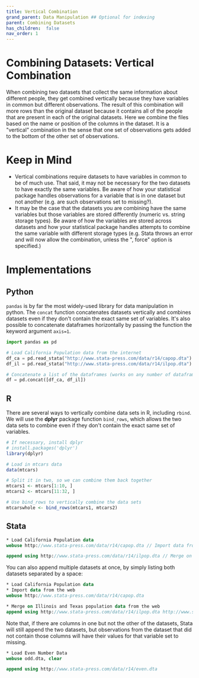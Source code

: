 ```yaml
---
title: Vertical Combination
grand_parent: Data Manipulation ## Optional for indexing
parent: Combining Datasets
has_children:  false
nav_order: 1
---
```


# Combining Datasets: Vertical Combination

When combining two datasets that collect the same information about different people, they get combined vertically because they have variables in common but different observations. The result of this combination will more rows than the original dataset because it contains all of the people that are present in each of the original datasets. Here we combine the files based on the name or position of the columns in the dataset. It is a "vertical" combination in the sense that one set of observations gets added to the bottom of the other set of observations.

# Keep in Mind
- Vertical combinations require datasets to have variables in common to be of much use. That said, it may not be necessary for the two datasets to have exactly the same variables. Be aware of how your statistical package handles observations for a variable that is in one dataset but not another (e.g. are such observations set to missing?).
- It may be the case that the datasets you are combining have the same variables but those variables are stored differently (numeric vs. string storage types). Be aware of how the variables are stored across datasets and how your statistical package handles attempts to combine the same variable with different storage types (e.g. Stata throws an error and will now allow the combination, unless the ", force" option is specified.)

# Implementations

## Python

`pandas` is by far the most widely-used library for data manipulation in python. The `concat` function concatenates datasets vertically and combines datasets even if they don't contain the exact same set of variables. It's also possible to concatenate dataframes horizontally by passing the function the keyword argument `axis=1`.

```python
import pandas as pd

# Load California Population data from the internet
df_ca = pd.read_stata("http://www.stata-press.com/data/r14/capop.dta")
df_il = pd.read_stata("http://www.stata-press.com/data/r14/ilpop.dta")

# Concatenate a list of the dataframes (works on any number of dataframes)
df = pd.concat([df_ca, df_il])

```

## R

There are several ways to vertically combine data sets in R, including `rbind`. We will use the **dplyr** package function `bind_rows`, which allows the two data sets to combine even if they don't contain the exact same set of variables.

```r
# If necessary, install dplyr
# install.packages('dplyr')
library(dplyr)

# Load in mtcars data
data(mtcars)

# Split it in two, so we can combine them back together
mtcars1 <- mtcars[1:10, ]
mtcars2 <- mtcars[11:32, ]

# Use bind_rows to vertically combine the data sets
mtcarswhole <- bind_rows(mtcars1, mtcars2)
```

## Stata

```stata
* Load California Population data
webuse http://www.stata-press.com/data/r14/capop.dta // Import data from the web

append using http://www.stata-press.com/data/r14/ilpop.dta // Merge on Illinois population data from the web
```
You can also append multiple datasets at once, by simply listing both datasets separated by a space:

```stata
* Load California Population data
* Import data from the web
webuse http://www.stata-press.com/data/r14/capop.dta

* Merge on Illinois and Texas population data from the web
append using http://www.stata-press.com/data/r14/ilpop.dta http://www.stata-press.com/data/r14/txpop.dta
```
Note that, if there are columns in one but not the other of the datasets, Stata will still append the two datasets, but observations from the dataset that did not contain those columns will have their values for that variable set to missing.

```stata
* Load Even Number Data
webuse odd.dta, clear

append using http://www.stata-press.com/data/r14/even.dta

```

